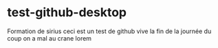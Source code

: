 # test-github-desktop
 Formation de sirius 
 ceci est un test de github vive la fin de la journée du coup on a mal au crane lorem